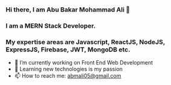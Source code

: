 ### Hi there, I am Abu Bakar Mohammad Ali 👋

### I am a MERN Stack Developer.  
### My expertise areas are Javascript, ReactJS, NodeJS, ExpressJS, Firebase, JWT, MongoDB etc.

- 🔭 I’m currently working on Front End Web Development
- 🌱 Learning new technologies is my passion
- 📫 How to reach me: abmali05@gmail.com

<!--
**abmali05/abmali05** is a ✨ _special_ ✨ repository because its `README.md` (this file) appears on your GitHub profile.

Here are some ideas to get you started:

- 🔭 I’m currently working on ...
- 🌱 I’m currently learning ...
- 👯 I’m looking to collaborate on ...
- 🤔 I’m looking for help with ...
- 💬 Ask me about ...
- 📫 How to reach me: abmali05@gmail.com
- 😄 Pronouns: ...
- ⚡ Fun fact: ...
-->
